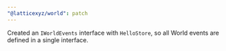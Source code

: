 ```yaml
---
"@latticexyz/world": patch
---
```


Created an `IWorldEvents` interface with `HelloStore`, so all World events are defined in a single interface.
